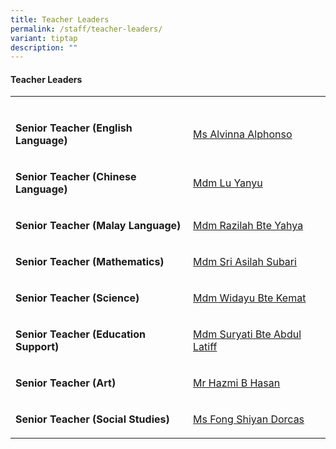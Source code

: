 ```yaml
---
title: Teacher Leaders
permalink: /staff/teacher-leaders/
variant: tiptap
description: ""
---
```

<h4><strong>Teacher Leaders</strong></h4>
<table style="minWidth: 50px">
<colgroup>
<col>
<col>
</colgroup>
<tbody>
<tr>
<td rowspan="1" colspan="1">
<p></p>
</td>
<td rowspan="1" colspan="1">
<p></p>
</td>
</tr>
<tr>
<td rowspan="1" colspan="1">
<p><strong>Senior Teacher (English Language)</strong>
</p>
</td>
<td rowspan="1" colspan="1">
<p><a href="mailto:alvinna@gsps.edu.sg" rel="noopener nofollow" target="_blank"><u>Ms Alvinna Alphonso</u></a>
</p>
</td>
</tr>
<tr>
<td rowspan="1" colspan="1">
<p><strong>Senior Teacher (Chinese Language)</strong>
</p>
</td>
<td rowspan="1" colspan="1">
<p><a href="mailto:lu.yanyu@gsps.edu.sg" rel="noopener nofollow" target="_blank">Mdm Lu Yanyu</a>
</p>
</td>
</tr>
<tr>
<td rowspan="1" colspan="1">
<p><strong>Senior Teacher (Malay Language)</strong>
</p>
</td>
<td rowspan="1" colspan="1">
<p><a href="mailto:razilah.yahya@gsps.edu.sg" rel="noopener nofollow" target="_blank">Mdm Razilah Bte Yahya</a>
</p>
</td>
</tr>
<tr>
<td rowspan="1" colspan="1">
<p><strong>Senior Teacher (Mathematics)</strong>
</p>
</td>
<td rowspan="1" colspan="1">
<p><a href="mailto:sri.asilah.subari@gsps.edu.sg" rel="noopener nofollow" target="_blank">Mdm Sri Asilah Subari</a>
</p>
</td>
</tr>
<tr>
<td rowspan="1" colspan="1">
<p><strong>Senior Teacher (Science)</strong>
</p>
</td>
<td rowspan="1" colspan="1">
<p><a href="mailto:widayu.kemat@gsps.edu.sg" rel="noopener nofollow" target="_blank">Mdm Widayu Bte Kemat</a>
</p>
</td>
</tr>
<tr>
<td rowspan="1" colspan="1">
<p><strong>Senior Teacher (Education Support)</strong>
</p>
</td>
<td rowspan="1" colspan="1">
<p><a href="mailto:suryati.abdul.latiff@gsps.edu.sg" rel="noopener nofollow" target="_blank">Mdm Suryati Bte Abdul Latiff</a>
</p>
</td>
</tr>
<tr>
<td rowspan="1" colspan="1">
<p><strong>Senior Teacher (Art)</strong>
</p>
</td>
<td rowspan="1" colspan="1">
<p><a href="mailto:hazmi.hasan@gsps.edu.sg" rel="noopener nofollow" target="_blank">Mr Hazmi B Hasan</a>
</p>
</td>
</tr>
<tr>
<td rowspan="1" colspan="1">
<p><strong>Senior Teacher (Social Studies)</strong>
</p>
</td>
<td rowspan="1" colspan="1">
<p><a href="mailto:dorcas.fong@gsps.edu.sg" rel="noopener nofollow" target="_blank">Ms Fong Shiyan Dorcas</a>
</p>
</td>
</tr>
</tbody>
</table>
<p></p>